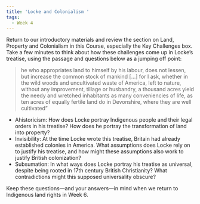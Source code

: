 ```yaml
---
title: 'Locke and Colonialism '
tags:
  - Week 4
---
```


Return to our introductory materials and review the section on Land, Property and Colonialism in this Course, especially the Key Challenges box. Take a few minutes to think about how these challenges come up in Locke’s treatise, using the passage and questions below as a jumping off point: 

> he who appropriates land to himself by his labour, does not lessen, but increase the common stock of mankind […] for I ask, whether in the wild woods and uncultivated waste of America, left to nature, without any improvement, tillage or husbandry, a thousand acres yield the needy and wretched inhabitants as many conveniencies of life, as ten acres of equally fertile land do in Devonshire, where they are well cultivated”

* Ahistoricism: How does Locke portray Indigenous people and their legal orders in his treatise? How does he portray the transformation of land into property? 
* Invisibility: At the time Locke wrote this treatise, Britain had already established colonies in America. What assumptions does Locke rely on to justify his treatise, and how might these assumptions also work to justify British colonization? 
* Subsumation: In what ways does Locke portray his treatise as universal, despite being rooted in 17th century British Christianity? What contradictions might this supposed universality obscure? 

Keep these questions—and your answers—in mind when we return to Indigenous land rights in Week 6. 
